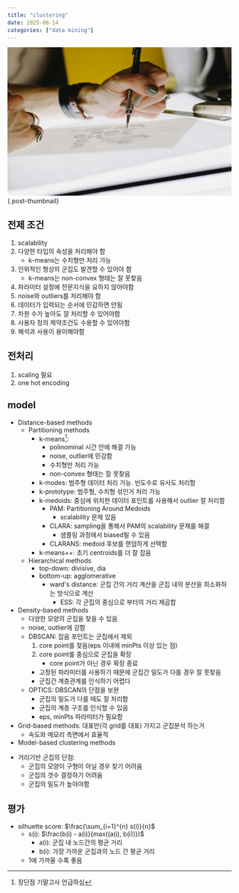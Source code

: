```yaml
---
title: "clustering"
date: 2025-06-14
categories: ["data mining"]
---
```


![](/img/human-thumb.jpg){.post-thumbnail}

## 전제 조건

1. scalability
1. 다양한 타입의 속성을 처리해야 함
    - k-means는 수치형만 처리 가능
1. 인위적인 형상의 군집도 발견할 수 있어야 함
    - k-means는 non-convex 형태는 잘 못찾음
1. 파라미터 설정에 전문지식을 요하지 않아야함
1. noise와 outliers를 처리해야 함
1. 데이터가 입력되는 순서에 민감하면 안됨
1. 차원 수가 높아도 잘 처리할 수 있어야함
1. 사용자 정의 제약조건도 수용할 수 있어야함
1. 해석과 사용이 용이해야함

## 전처리

1. scaling 필요
1. one hot encoding

## model

- Distance-based methods
  - Partitioning methods
    - k-means[^1]:
      - polinominal 시간 안에 해결 가능
      - noise, outlier에 민감함
      - 수치형만 처리 가능
      - non-convex 형태는 잘 못찾음
    - k-modes: 범주형 데이터 처리 가능. 빈도수로 유사도 처리함
    - k-prototype: 범주형, 수치형 섞인거 처리 가능
    - k-medoids: 중심에 위치한 데이터 포인트를 사용해서 outlier 잘 처리함
      - PAM: Partitioning Around Medoids
        - scalability 문제 있음
      - CLARA: sampling을 통해서 PAM의 scalability 문제를 해결
        - 샘플링 과정에서 biased될 수 있음
      - CLARANS: medoid 후보를 랜덤하게 선택함
    - k-means++: 초기 centroids를 더 잘 잡음
  - Hierarchical methods
    - top-down: divisive, dia
    - bottom-up: agglomerative
        - ward's distance: 군집 간의 거리 계산을 군집 내의 분산을 최소화하는 방식으로 계산
            - ESS: 각 군집의 중심으로 부터의 거리 제곱합
- Density-based methods
    - 다양한 모양의 군집을 찾을 수 있음
    - noise, outlier에 강함
    - DBSCAN: 잡음 포인트는 군집에서 제외
        1. core point를 찾음(eps 이내에 minPts 이상 있는 점)
        1. core point를 중심으로 군집을 확장
            - core point가 아닌 경우 확장 종료
        - 고정된 파라미터를 사용하기 때문에 군집간 밀도가 다를 경우 잘 못찾음
        - 군집간 계층관계를 인식하기 어렵다
    - OPTICS: DBSCAN의 단점을 보완
        - 군집의 밀도가 다를 때도 잘 처리함
        - 군집의 계층 구조를 인식할 수 있음
        - eps, minPts 파라미터가 필요함
- Grid-based methods: 대표만(각 grid를 대표) 가지고 군집분석 하는거
    - 속도와 메모리 측면에서 효율적
- Model-based clustering methods

[^1]: 장단점 기말고사 언급하심

- 거리기반 군집의 단점:
    - 군집의 모양이 구형이 아닐 경우 찾기 어려움
    - 군집의 갯수 결정하기 어려움
    - 군집의 밀도가 높아야함

## 평가

- silhuette score: $\frac{\sum_{i=1}^{n} s(i)}{n}$
  - s(i): $\frac{b(i) - a(i)}{max((a(i), b(i)))}$
    - a(i): 군집 내 노드간의 평균 거리
    - b(i): 가장 가까운 군집과의 노드 간 평균 거리
  - 1에 가까울 수록 좋음
